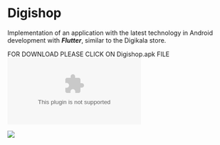 # Digishop
Implementation of an application with the latest technology in Android development with <i><strong>Flutter</strong></i>, similar to the Digikala store.

FOR DOWNLOAD PLEASE CLICK ON Digishop.apk FILE
![](https://github.com/EstakiDev/Digishop/blob/main/Digishop.apk)

![](https://github.com/EstakiDev/Digishop/blob/main/Untitled%20design.gif)

